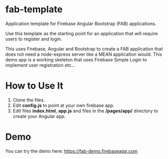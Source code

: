 fab-template
============

Application template for Firebase Angular Bootstrap (FAB) applications.

Use this template as the starting point for an application that will require users to register and login.

This uses Firebase, Angular and Bootstrap to create a FAB application that does not need a node-express server like a MEAN application would.
This demo app is a working skeleton that uses Firebase Simple Login to implement user registration etc...

How to Use It
===

1. Clone the files.
2. Edit **config.js** to point at your own firebase app.
3. Edit files **index.html**, **app.js** and files in the **/pages/app/** directory to create your Angular app.

Demo
===

You can try the demo here: <https://fab-demo.firebaseapp.com>